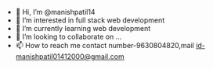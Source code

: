- 👋 Hi, I’m @manishpatil14
- 👀 I’m interested in full stack web development
- 🌱 I’m currently learning web development
- 💞️ I’m looking to collaborate on ...
- 📫 How to reach me contact number-9630804820,mail id-manishpatil01412000@gmail.com

<!---
manishpatil14/manishpatil14 is a ✨ special ✨ repository because its `README.md` (this file) appears on your GitHub profile.
You can click the Preview link to take a look at your changes.
--->
